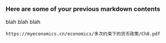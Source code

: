 ### Here are some of your previous markdown contents
blah blah blah

```pdf
https://myeconomics.cn/economics/多次约束下的货币政策/Ch8.pdf
```




